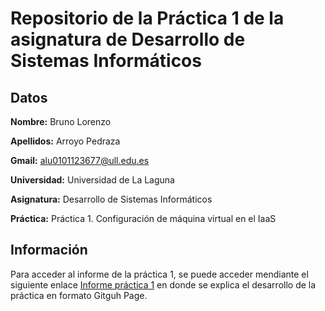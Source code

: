 # Repositorio de la Práctica 1 de la asignatura de Desarrollo de Sistemas Informáticos
## Datos
  **Nombre:** Bruno Lorenzo
  
  **Apellidos:** Arroyo Pedraza
  
  **Gmail:** alu0101123677@ull.edu.es
  
  **Universidad:** Universidad de La Laguna
  
  **Asignatura:** Desarrollo de Sistemas Informáticos
  
  **Práctica:** Práctica 1. Configuración de máquina virtual en el IaaS

## Información

Para acceder al informe de la práctica 1, se puede acceder mendiante el siguiente enlace [Informe práctica 1](https://ull-esit-inf-dsi-2021.github.io/ull-esit-inf-dsi-20-21-prct01-iaas-alu0101123677/) en donde se explica el desarrollo de la práctica en formato Gitguh Page.
